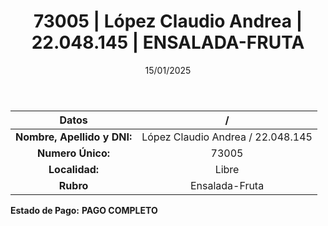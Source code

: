 ﻿---
title: 73005 | López Claudio Andrea | 22.048.145 | ENSALADA-FRUTA
date: 15/01/2025
draft: false
tags: ['libre', 'titular', 'ensalada-fruta']
---

|          **Datos**          |  /  |
|:---------------------------:|:---:|
| **Nombre, Apellido y DNI:** | López Claudio Andrea / 22.048.145 |
|      **Numero Único:**      | 73005 |
|        **Localidad:**       | Libre |
|          **Rubro**          | Ensalada-Fruta |

**Estado de Pago:** **PAGO COMPLETO**

